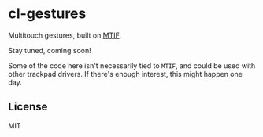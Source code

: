 # cl-gestures

Multitouch gestures, built on [MTIF](http://github.com/rmhsilva/mtif).

Stay tuned, coming soon!

Some of the code here isn't necessarily tied to `MTIF`, and could be used with
other trackpad drivers. If there's enough interest, this might happen one day.


## License

MIT
